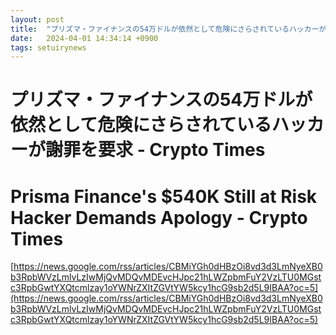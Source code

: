 ```yaml
---
layout: post
title:  "プリズマ・ファイナンスの54万ドルが依然として危険にさらされているハッカーが謝罪を要求 - Crypto Times"
date:   2024-04-01 14:34:14 +0900
tags: setuirynews 
---
```


# プリズマ・ファイナンスの54万ドルが依然として危険にさらされているハッカーが謝罪を要求 - Crypto Times



# Prisma Finance's $540K Still at Risk Hacker Demands Apology - Crypto Times

[https://news.google.com/rss/articles/CBMiYGh0dHBzOi8vd3d3LmNyeXB0b3RpbWVzLmlvLzIwMjQvMDQvMDEvcHJpc21hLWZpbmFuY2VzLTU0MGstc3RpbGwtYXQtcmlzay1oYWNrZXItZGVtYW5kcy1hcG9sb2d5L9IBAA?oc=5](https://news.google.com/rss/articles/CBMiYGh0dHBzOi8vd3d3LmNyeXB0b3RpbWVzLmlvLzIwMjQvMDQvMDEvcHJpc21hLWZpbmFuY2VzLTU0MGstc3RpbGwtYXQtcmlzay1oYWNrZXItZGVtYW5kcy1hcG9sb2d5L9IBAA?oc=5)

